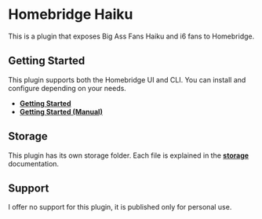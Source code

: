 # Homebridge Haiku

This is a plugin that exposes Big Ass Fans Haiku and i6 fans to Homebridge.

## Getting Started

This plugin supports both the Homebridge UI and CLI. You can install and configure depending on your needs.
-   **[Getting Started](https://github.com/mkellsy/homebridge-haiku/blob/main/docs/ui.md)**
-   **[Getting Started (Manual)](https://github.com/mkellsy/homebridge-haiku/blob/main/docs/cli.md)**

## Storage
This plugin has its own storage folder. Each file is explained in the **[storage](https://github.com/mkellsy/homebridge-haiku/blob/main/docs/storage.md)** documentation.

## Support

I offer no support for this plugin, it is published only for personal use.
